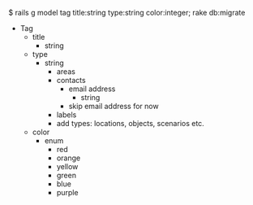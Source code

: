 $ rails g model tag title:string type:string color:integer; rake db:migrate

- Tag
  + title
    * string
  + type
    * string
      - areas
      - contacts
        + email address
          * string
        + skip email address for now
      - labels
      - add types: locations, objects, scenarios etc.
  + color
    * enum
      - red
      - orange
      - yellow
      - green
      - blue
      - purple
